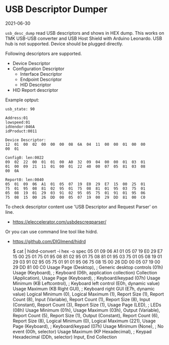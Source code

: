 USB Descriptor Dumper
=====================
2021-06-30

`usb_desc_dump` read USB descriptors and shows in HEX dump.
This works on TMK USB-USB converter and USB Host Shield with Arduino Leonardo.
USB hub is not supported. Device should be plugged directly.

Following descriptors are supported.

- Device Descriptor
- Configuration Descriptor
    - Interface Descriptor
    - Endpoint Descriptor
    - HID Descriptor
- HID Report descriptor



Example optput:

    usb_state: 90
    
    Address:01
    lowspeed:01
    idVendor:046A
    idProduct:0011
    
    Device Descriptor:
    12  01  00  02  00  00  00  08  6A  04  11  00  00  01  00  00
    00  01
    
    Config0: len:0022
    09  02  22  00  01  01  00  A0  32  09  04  00  00  01  03  01
    01  00  09  21  11  01  00  01  22  40  00  07  05  81  03  08
    00  0A
    
    Report0: len:0040
    05  01  09  06  A1  01  05  07  19  E0  29  E7  15  00  25  01
    75  01  95  08  81  02  95  01  75  08  81  01  95  03  75  01
    05  08  19  01  29  03  91  02  95  05  75  01  91  01  95  06
    75  08  15  00  26  DD  00  05  07  19  00  29  DD  81  00  C0



To check descriptor content use 'USB Descriptor and Request Parser' on line.

- https://eleccelerator.com/usbdescreqparser/


Or you can use command line tool like hidrd.

- https://github.com/DIGImend/hidrd

    $ cat | hidrd-convert -i hex -o spec
    05  01  09  06  A1  01  05  07  19  E0  29  E7  15  00  25  01
    75  01  95  08  81  02  95  01  75  08  81  01  95  03  75  01
    05  08  19  01  29  03  91  02  95  05  75  01  91  01  95  06
    75  08  15  00  26  DD  00  05  07  19  00  29  DD  81  00  C0
    Usage Page (Desktop),               ; Generic desktop controls (01h)
    Usage (Keyboard),                   ; Keyboard (06h, application collection)
    Collection (Application),
        Usage Page (Keyboard),          ; Keyboard/keypad (07h)
        Usage Minimum (KB Leftcontrol), ; Keyboard left control (E0h, dynamic value)
        Usage Maximum (KB Right GUI),   ; Keyboard right GUI (E7h, dynamic value)
        Logical Minimum (0),
        Logical Maximum (1),
        Report Size (1),
        Report Count (8),
        Input (Variable),
        Report Count (1),
        Report Size (8),
        Input (Constant),
        Report Count (3),
        Report Size (1),
        Usage Page (LED),               ; LEDs (08h)
        Usage Minimum (01h),
        Usage Maximum (03h),
        Output (Variable),
        Report Count (5),
        Report Size (1),
        Output (Constant),
        Report Count (6),
        Report Size (8),
        Logical Minimum (0),
        Logical Maximum (221),
        Usage Page (Keyboard),          ; Keyboard/keypad (07h)
        Usage Minimum (None),           ; No event (00h, selector)
        Usage Maximum (KP Hexadecimal), ; Keypad Hexadecimal (DDh, selector)
        Input,
    End Collection
